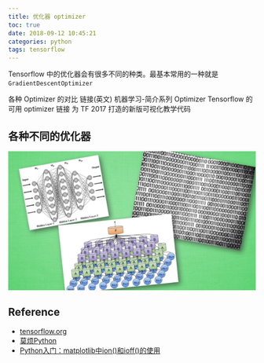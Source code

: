 ```yaml
---
title: 优化器 optimizer
toc: true
date: 2018-09-12 10:45:21
categories: python
tags: tensorflow
---
```


Tensorflow 中的优化器会有很多不同的种类。最基本常用的一种就是 `GradientDescentOptimizer`

<!-- more -->

各种 Optimizer 的对比 链接(英文)
机器学习-简介系列 Optimizer
Tensorflow 的可用 optimizer 链接
为 TF 2017 打造的新版可视化教学代码

## 各种不同的优化器

<img src="/images/tensorflow/tf-3.4-speedup1.png" width="600" />



## Reference

- [tensorflow.org][1]
- [莫烦Python][2]
- [Python入门：matplotlib中ion()和ioff()的使用][3]

[1]: https://www.tensorflow.org/
[2]: https://morvanzhou.github.io/tutorials/machine-learning/tensorflow/
[3]: https://blog.csdn.net/M_Z_G_Y/article/details/80309446

[img1]: /images/tensorflow/tf-3.4-speedup1.png
